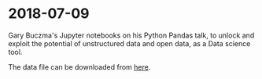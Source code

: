 # 2018-07-09

Gary Buczma's Jupyter notebooks on his Python Pandas talk, to unlock and
exploit the potential of unstructured data and open data, as a Data science
tool.

The data file can be downloaded from [here](https://www.nzta.govt.nz/safety/safety-resources/road-safety-information-and-tools/disaggregated-crash-data/).

